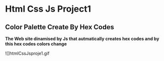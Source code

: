 <h1>Html Css Js Project1</h1>

<h2>Color Palette Create By Hex Codes</h2>

<p> <strong> The Web site dinamised by Js that autmatically creates hex codes and by this hex codes colors change</strong></p>

![]htmlCssJsproje1.gif
